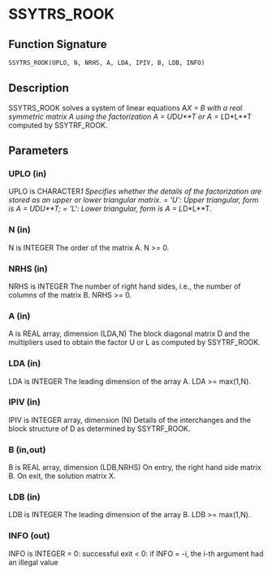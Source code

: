 # SSYTRS_ROOK

## Function Signature

```fortran
SSYTRS_ROOK(UPLO, N, NRHS, A, LDA, IPIV, B, LDB, INFO)
```

## Description


 SSYTRS_ROOK solves a system of linear equations A*X = B with
 a real symmetric matrix A using the factorization A = U*D*U**T or
 A = L*D*L**T computed by SSYTRF_ROOK.

## Parameters

### UPLO (in)

UPLO is CHARACTER*1 Specifies whether the details of the factorization are stored as an upper or lower triangular matrix. = 'U': Upper triangular, form is A = U*D*U**T; = 'L': Lower triangular, form is A = L*D*L**T.

### N (in)

N is INTEGER The order of the matrix A. N >= 0.

### NRHS (in)

NRHS is INTEGER The number of right hand sides, i.e., the number of columns of the matrix B. NRHS >= 0.

### A (in)

A is REAL array, dimension (LDA,N) The block diagonal matrix D and the multipliers used to obtain the factor U or L as computed by SSYTRF_ROOK.

### LDA (in)

LDA is INTEGER The leading dimension of the array A. LDA >= max(1,N).

### IPIV (in)

IPIV is INTEGER array, dimension (N) Details of the interchanges and the block structure of D as determined by SSYTRF_ROOK.

### B (in,out)

B is REAL array, dimension (LDB,NRHS) On entry, the right hand side matrix B. On exit, the solution matrix X.

### LDB (in)

LDB is INTEGER The leading dimension of the array B. LDB >= max(1,N).

### INFO (out)

INFO is INTEGER = 0: successful exit < 0: if INFO = -i, the i-th argument had an illegal value

